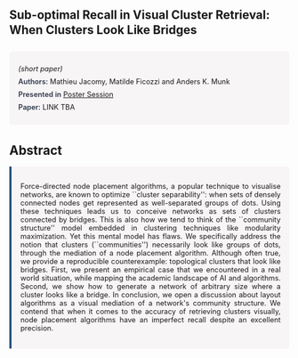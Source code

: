 
<style>    
    h2 {
        margin-top: 0;
        margin-bottom: 1.5rem;
        line-height: 1.3;
    }
    
    h3 {
        margin-top: 2rem;
        margin-bottom: 1rem;
        font-size: 1.4rem;
        font-weight:bold;
    }
    
    .metadata {
        background-color: rgba(96,24,67,0.03);
        padding: 1rem;
        font-size:0.8rem;
        border-radius: 6px;
        margin-bottom: 2rem;
    }
    
    .metadata p {
        margin: 0.5rem 0;
    }
    
    .abstract {
        text-align: justify;
        font-size:0.8rem;
        padding: 1rem;
        background-color: rgba(96,24,67,0.03);
        border-left: 4px solid #2c5282;
        border-radius: 0 6px 6px 0;
    }
    
    strong {
        color: #2d3748;
        font-weight: 600;
    }
</style>
<main role="main">
<h2>Sub-optimal Recall in Visual Cluster Retrieval: When Clusters Look Like Bridges</h2>

<section class="metadata">
<p style='font-size:0.8rem'><i>(short paper)</i></p>
<p><strong>Authors:</strong> Mathieu Jacomy, Matilde Ficozzi and Anders K. Munk</p>
<p><strong>Presented in</strong> <a href="/programme/#postersession">Poster Session</a></p>
<p><strong>Paper:</strong> LINK TBA</p>
</section>

<section>
<h3>Abstract</h3>
<div class="abstract">
<p>Force-directed node placement algorithms, a popular technique to visualise networks, are known to optimize ``cluster separability'': when sets of densely connected nodes get represented as well-separated groups of dots. Using these techniques leads us to conceive networks as sets of clusters connected by bridges. This is also how we tend to think of the ``community structure'' model embedded in clustering techniques like modularity maximization. Yet this mental model has flaws. We specifically address the notion that clusters (``communities'') necessarily look like groups of dots, through the mediation of a node placement algorithm. Although often true, we provide a reproducible counterexample: topological clusters that look like bridges. First, we present an empirical case that we encountered in a real world situation, while mapping the academic landscape of AI and algorithms. Second, we show how to generate a network of arbitrary size where a cluster looks like a bridge. In conclusion, we open a discussion about layout algorithms as a visual mediation of a network's community structure. We contend that when it comes to the accuracy of retrieving clusters visually, node placement algorithms have an imperfect recall despite an excellent precision.</p>
</div>
</section>
</main>